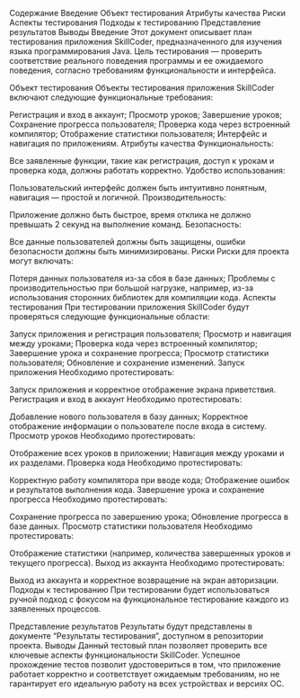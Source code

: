 Содержание
Введение
Объект тестирования
Атрибуты качества
Риски
Аспекты тестирования
Подходы к тестированию
Представление результатов
Выводы
<a name="introduction"/>
Введение
Этот документ описывает план тестирования приложения SkillCoder, предназначенного для изучения языка программирования Java. Цель тестирования — проверить соответствие реального поведения программы и ее ожидаемого поведения, согласно требованиям функциональности и интерфейса.

<a name="items"/>
Объект тестирования
Объекты тестирования приложения SkillCoder включают следующие функциональные требования:

Регистрация и вход в аккаунт;
Просмотр уроков;
Завершение уроков;
Сохранение прогресса пользователя;
Проверка кода через встроенный компилятор;
Отображение статистики пользователя;
Интерфейс и навигация по приложениям.
<a name="quality"/>
Атрибуты качества
Функциональность:

Все заявленные функции, такие как регистрация, доступ к урокам и проверка кода, должны работать корректно.
Удобство использования:

Пользовательский интерфейс должен быть интуитивно понятным, навигация — простой и логичной.
Производительность:

Приложение должно быть быстрое, время отклика не должно превышать 2 секунд на выполнение команд.
Безопасность:

Все данные пользователей должны быть защищены, ошибки безопасности должны быть минимизированы.
<a name="risk"/>
Риски
Риски для проекта могут включать:

Потеря данных пользователя из-за сбоя в базе данных;
Проблемы с производительностью при большой нагрузке, например, из-за использования сторонних библиотек для компиляции кода.
<a name="features"/>
Аспекты тестирования
При тестировании приложения SkillCoder будут проверяться следующие функциональные области:

Запуск приложения и регистрация пользователя;
Просмотр и навигация между уроками;
Проверка кода через встроенный компилятор;
Завершение урока и сохранение прогресса;
Просмотр статистики пользователя;
Обновление и сохранение изменений.
Запуск приложения
Необходимо протестировать:

Запуск приложения и корректное отображение экрана приветствия.
Регистрация и вход в аккаунт
Необходимо протестировать:

Добавление нового пользователя в базу данных;
Корректное отображение информации о пользователе после входа в систему.
Просмотр уроков
Необходимо протестировать:

Отображение всех уроков в приложении;
Навигация между уроками и их разделами.
Проверка кода
Необходимо протестировать:

Корректную работу компилятора при вводе кода;
Отображение ошибок и результатов выполнения кода.
Завершение урока и сохранение прогресса
Необходимо протестировать:

Сохранение прогресса по завершению урока;
Обновление прогресса в базе данных.
Просмотр статистики пользователя
Необходимо протестировать:

Отображение статистики (например, количества завершенных уроков и текущего прогресса).
Выход из аккаунта
Необходимо протестировать:

Выход из аккаунта и корректное возвращение на экран авторизации.
<a name="approach"/>
Подходы к тестированию
При тестировании будет использоваться ручной подход с фокусом на функциональное тестирование каждого из заявленных процессов.

<a name="pass"/>
Представление результатов
Результаты будут представлены в документе “Результаты тестирования”, доступном в репозитории проекта.

<a name="conclusion"/>
Выводы
Данный тестовый план позволяет проверить все ключевые аспекты функциональности SkillCoder. Успешное прохождение тестов позволит удостовериться в том, что приложение работает корректно и соответствует ожидаемым требованиям, но не гарантирует его идеальную работу на всех устройствах и версиях ОС.